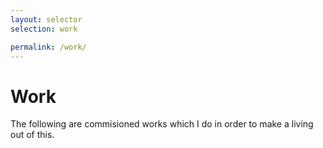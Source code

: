 ```yaml
---
layout: selector
selection: work

permalink: /work/
---
```


# Work


The following are commisioned works which I do in order to make a living out of this.